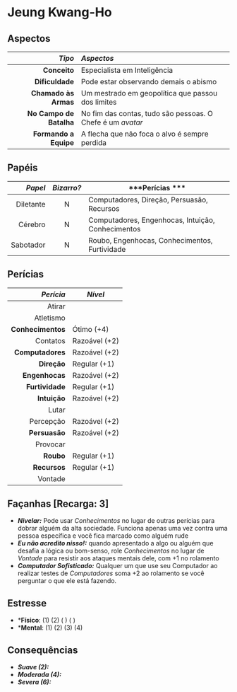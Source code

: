 # Jeung Kwang-Ho

## Aspectos

|              ***Tipo*** | ***Aspectos***                                             |
|------------------------:|:-----------------------------------------------------------|
|            **Conceito** | Especialista em Inteligência                               |
|         **Dificuldade** | Pode estar observando demais o abismo                      |
|    **Chamado às Armas** | Um mestrado em geopolítica que passou dos limites          |
| **No Campo de Batalha** | No fim das contas, tudo são pessoas. O Chefe é um _avatar_ |
|   **Formando a Equipe** | A flecha que não foca o alvo é sempre perdida              |

## Papéis

| ***Papel*** | ***Bizarro?*** | ***Perícias ***                                   |
|------------:|:--------------:|---------------------------------------------------|
|   Diletante | N              | Computadores, Direção, Persuasão, Recursos        |
|     Cérebro | N              | Computadores, Engenhocas, Intuição, Conhecimentos |
|   Sabotador | N              | Roubo, Engenhocas, Conhecimentos, Furtividade     |

## Perícias

|     ***Perícia*** | ***Nível***   |
|------------------:|---------------|
|            Atirar |               |
|         Atletismo |               |
| **Conhecimentos** | Ótimo (+4)    |
|          Contatos | Razoável (+2) |
|  **Computadores** | Razoável (+2) |
|       **Direção** | Regular (+1)  |
|    **Engenhocas** | Razoável (+2) |
|   **Furtividade** | Regular (+1)  |
|      **Intuição** | Razoável (+2) |
|             Lutar |               |
|         Percepção | Razoável (+2) |
|     **Persuasão** | Razoável (+2) |
|          Provocar |               |
|         **Roubo** | Regular (+1)  |
|      **Recursos** | Regular (+1)  |
|           Vontade |               |

## Façanhas [Recarga: 3]

+ ___Nivelar:___ Pode usar _Conhecimentos_ no lugar de outras perícias para dobrar alguém da alta sociedade. Funciona apenas uma vez contra uma pessoa específica e você fica marcado como alguém rude
+ ___Eu não acredito nisso!:___ quando apresentado a algo ou alguém que desafia a lógica ou bom-senso, role _Conhecimentos_ no lugar de _Vontade_ para resistir aos ataques mentais dele, com +1 no rolamento
+ ___Computador Sofisticado:___ Qualquer um que use seu Computador ao realizar testes de _Computadores_ soma +2 ao rolamento se você perguntar o que ele está fazendo.

## Estresse

+ ***Físico**: (1) (2) ( ) ( )
+ ***Mental**: (1) (2) (3) (4)

## Consequências

+ ___Suave (2):___
+ ___Moderada (4):___
+ ___Severa (6):___
